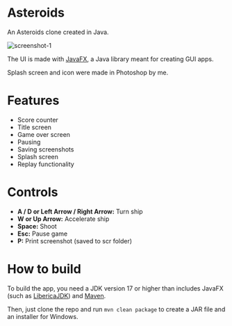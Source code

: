 # Asteroids
An Asteroids clone created in Java.

![screenshot-1](https://github.com/user-attachments/assets/956e53dd-eebd-4595-8f2c-79d55061fcf0)

The UI is made with [JavaFX](https://openjfx.io/), a Java library meant for creating GUI apps.

Splash screen and icon were made in Photoshop by me.

# Features
- Score counter
- Title screen
- Game over screen
- Pausing
- Saving screenshots
- Splash screen
- Replay functionality

# Controls
- **A / D or Left Arrow / Right Arrow:** Turn ship
- **W or Up Arrow:** Accelerate ship
- **Space:** Shoot
- **Esc:** Pause game
- **P:** Print screenshot (saved to scr folder)

# How to build
To build the app, you need a JDK version 17 or higher than includes JavaFX (such as [LibericaJDK](https://bell-sw.com/pages/downloads/#jdk-21-lts)) and [Maven](https://maven.apache.org/download.cgi).

Then, just clone the repo and run `mvn clean package` to create a JAR file and an installer for Windows.